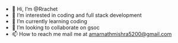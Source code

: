 - 👋 Hi, I’m @Rrachet
- 👀 I’m interested in coding and full stack development
- 🌱 I’m currently learning coding
- 💞️ I’m looking to collaborate on gsoc
- 📫 How to reach me mail me at amarnathmishra5200@gmail.com

<!---
Rrachet/Rrachet is a ✨ special ✨ repository because its `README.md` (this file) appears on your GitHub profile.
You can click the Preview link to take a look at your changes.
--->
